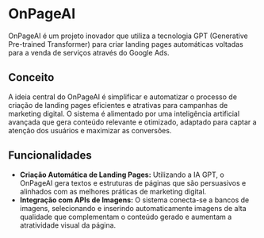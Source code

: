 # OnPageAI

OnPageAI é um projeto inovador que utiliza a tecnologia GPT (Generative Pre-trained Transformer) para criar landing pages automáticas voltadas para a venda de serviços através do Google Ads.

## Conceito

A ideia central do OnPageAI é simplificar e automatizar o processo de criação de landing pages eficientes e atrativas para campanhas de marketing digital. O sistema é alimentado por uma inteligência artificial avançada que gera conteúdo relevante e otimizado, adaptado para captar a atenção dos usuários e maximizar as conversões.

## Funcionalidades

- **Criação Automática de Landing Pages:** Utilizando a IA GPT, o OnPageAI gera textos e estruturas de páginas que são persuasivos e alinhados com as melhores práticas de marketing digital.
- **Integração com APIs de Imagens:** O sistema conecta-se a bancos de imagens, selecionando e inserindo automaticamente imagens de alta qualidade que complementam o conteúdo gerado e aumentam a atratividade visual da página.
